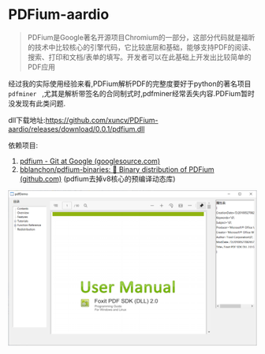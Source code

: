 # PDFium-aardio
> PDFium是Google著名开源项目Chromium的一部分，这部分代码就是福昕的技术中比较核心的引擎代码，它比较底层和基础，能够支持PDF的阅读、搜索、打印和文档/表单的填写。开发者可以在此基础上开发出比较简单的PDF应用



经过我的实际使用经验来看,PDFium解析PDF的完整度要好于python的著名项目`pdfminer ` ,尤其是解析带签名的合同制式时,pdfminer经常丢失内容.PDFium暂时没发现有此类问题.



dll下载地址:https://github.com/xuncv/PDFium-aardio/releases/download/0.0.1/pdfium.dll

依赖项目:

1. [pdfium - Git at Google (googlesource.com)](https://pdfium.googlesource.com/pdfium/)
2. [bblanchon/pdfium-binaries: 📰 Binary distribution of PDFium (github.com)](https://github.com/bblanchon/pdfium-binaries) (pdfium去掉v8核心的预编译动态库)

![](screenshot.png)

